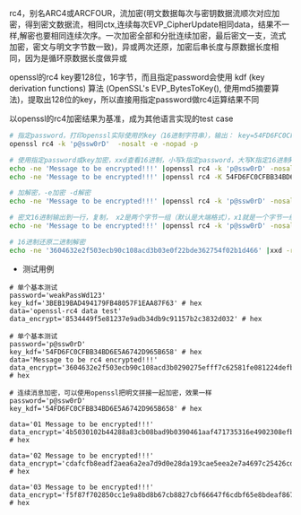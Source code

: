 rc4，别名ARC4或ARCFOUR，流加密(明文数据每次与密钥数据流顺次对应加密，得到密文数据流，相同ctx,连续每次EVP_CipherUpdate相同data，结果不一样,解密也要相同连续次序。一次加密全部和分批连续加密，最后密文一支，流式加密，密文与明文字节数一致)，异或两次还原，加密后串长度与原数据长度相同，因为是循环原数据长度做异或

openssl的rc4 key要128位，16字节，而且指定password会使用 kdf (key derivation functions) 算法 (OpenSSL's EVP_BytesToKey(), 使用md5摘要算法)，提取出128位的key，所以直接用指定password做rc4运算结果不同

以openssl的rc4加密结果为基准，成为其他语言实现的test case

```bash
# 指定password，打印openssl实际使用的key（16进制字符串），输出： key=54FD6FC0CFBB34BD6E5A6742D965B658
openssl rc4 -k 'p@ssw0rD'  -nosalt -e -nopad -p

# 使用指定password或key加密，xxd查看16进制，小写k指定password，大写K指定16进制key  install xxd, yum install vim-common
echo -ne 'Message to be encrypted!!!' |openssl rc4 -k 'p@ssw0rD' -nosalt -e -nopad |xxd
echo -ne 'Message to be encrypted!!!' |openssl rc4 -K 54FD6FC0CFBB34BD6E5A6742D965B658 -nosalt -e -nopad |xxd

# 加解密，-e加密 -d解密
echo -ne 'Message to be encrypted!!!' |openssl rc4 -k 'p@ssw0rD' -nosalt -e -nopad |openssl rc4 -k 'p@ssw0rD' -nosalt -d -nopad

# 密文16进制输出到一行，复制， x2是两个字节一组（默认是大端格式），x1就是一个字节一组
echo -ne 'Message to be encrypted!!!' |openssl rc4 -k 'p@ssw0rD' -nosalt -e -nopad |od -A n -t x1 |tr '\n' ' ' |sed 's/ //g'

# 16进制还原二进制解密
echo -ne '3604632e2f503ecb90c108acd3b03e0f22bde362754f02b1d466' |xxd -r -p |openssl rc4 -d -k 'p@ssw0rD' -nosalt -d -nopad

```

- 测试用例
```
# 单个基本测试
password='weakPassWd123'
key_kdf='3BEB19BAD494179FB48057F1EAA87F63' # hex
data='openssl-rc4 data test'
data_encrypt='8534449f5e81237e9adb34db9c91157b2c3832d032' # hex

# 单个基本测试
password='p@ssw0rD'
key_kdf='54FD6FC0CFBB34BD6E5A6742D965B658' # hex
data='Message to be rc4 encrypted!!!'
data_encrypt='3604632e2f503ecb90c108acd3b0290275efff7c62581fe081224defb9dc' # hex

# 连续消息加密，可以使用openssl把明文拼接一起加密，效果一样
password='p@ssw0rD'
key_kdf='54FD6FC0CFBB34BD6E5A6742D965B658' # hex

data='01 Message to be encrypted!!!'
data_encrypt='4b5030102b44288a83cb08bad9b0390461aaf471735316e4902308efb9' # hex

data='02 Message to be encrypted!!!'
data_encrypt='cdafcfb8eadf2aea6a2ea7d9d0e28da193cae5eea2e7a4697c25426cd8' # hex

data='03 Message to be encrypted!!!'
data_encrypt='f5f87f702850cc1e9a8bd8b67cb8827cbf66647f6cdbf65e8bdeaf8678' # hex

```